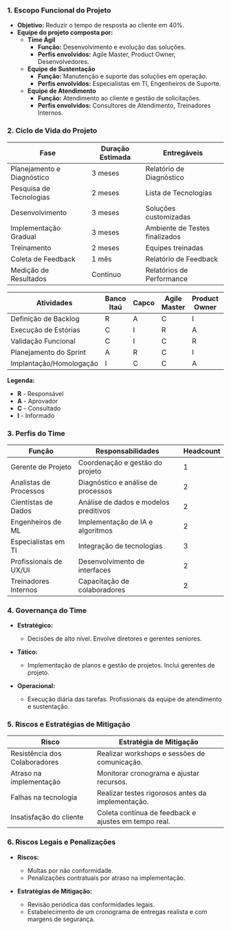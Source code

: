 ### 1. Escopo Funcional do Projeto
- **Objetivo:** Reduzir o tempo de resposta ao cliente em 40%.
- **Equipe do projeto composta por:**
  - **Time Ágil**
    - **Função:** Desenvolvimento e evolução das soluções.
    - **Perfis envolvidos:** Agile Master, Product Owner, Desenvolvedores.
  - **Equipe de Sustentação**
    - **Função:** Manutenção e suporte das soluções em operação.
    - **Perfis envolvidos:** Especialistas em TI, Engenheiros de Suporte.
  - **Equipe de Atendimento**
    - **Função:** Atendimento ao cliente e gestão de solicitações.
    - **Perfis envolvidos:** Consultores de Atendimento, Treinadores Internos.

### 2. Ciclo de Vida do Projeto  
| Fase                       | Duração Estimada | Entregáveis                                      |
|----------------------------|------------------|--------------------------------------------------|
| Planejamento e Diagnóstico  | 3 meses          | Relatório de Diagnóstico                          |
| Pesquisa de Tecnologias    | 2 meses          | Lista de Tecnologias                                |
| Desenvolvimento            | 3 meses          | Soluções customizadas                            |
| Implementação Gradual      | 3 meses          | Ambiente de Testes finalizados                   |
| Treinamento                | 2 meses          | Equipes treinadas                                |
| Coleta de Feedback         | 1 mês            | Relatório de Feedback                             |
| Medição de Resultados      | Contínuo         | Relatórios de Performance                         |

| Atividades                  | Banco Itaú | Capco | Agile Master | Product Owner | Líder Técnico |
|-----------------------------|------------|-------|--------------|----------------|---------------|
| Definição de Backlog        | R          | A     | C            | I              | C             |
| Execução de Estórias        | C          | I     | R            | A              | C             |
| Validação Funcional         | C          | I     | C            | R              | A             |
| Planejamento do Sprint      | A          | R     | C            | I              | C             |
| Implantação/Homologação     | I          | C     | C            | A              | R             |

**Legenda:**  
- **R** - Responsável  
- **A** - Aprovador  
- **C** - Consultado  
- **I** - Informado  

### 3. Perfis do Time  
| Função                    | Responsabilidades                                     | Headcount |
|---------------------------|------------------------------------------------------|-----------|
| Gerente de Projeto        | Coordenação e gestão do projeto                       | 1         |
| Analistas de Processos    | Diagnóstico e análise de processos                   | 2         |
| Cientistas de Dados       | Análise de dados e modelos preditivos                | 2         |
| Engenheiros de ML         | Implementação de IA e algoritmos                      | 2         |
| Especialistas em TI       | Integração de tecnologias                              | 3         |
| Profissionais de UX/UI    | Desenvolvimento de interfaces                          | 2         |
| Treinadores Internos      | Capacitação de colaboradores                           | 2         |

### 4. Governança do Time  
- **Estratégico:**  
  - Decisões de alto nível. Envolve diretores e gerentes seniores.
  
- **Tático:**  
  - Implementação de planos e gestão de projetos. Inclui gerentes de projeto.
  
- **Operacional:**  
  - Execução diária das tarefas. Profissionais da equipe de atendimento e sustentação.

### 5. Riscos e Estratégias de Mitigação  
| Risco                       | Estratégia de Mitigação                             |
|-----------------------------|----------------------------------------------------|
| Resistência dos Colaboradores| Realizar workshops e sessões de comunicação.      |
| Atraso na implementação      | Monitorar cronograma e ajustar recursos.           |
| Falhas na tecnologia         | Realizar testes rigorosos antes da implementação.  |
| Insatisfação do cliente      | Coleta contínua de feedback e ajustes em tempo real.|

### 6. Riscos Legais e Penalizações  
- **Riscos:**
  - Multas por não conformidade.
  - Penalizações contratuais por atraso na implementação.

- **Estratégias de Mitigação:**
  - Revisão periódica das conformidades legais.
  - Estabelecimento de um cronograma de entregas realista e com margens de segurança.